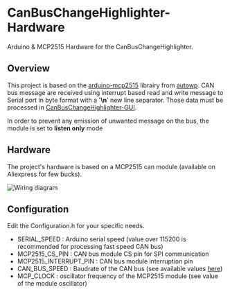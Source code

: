 # CanBusChangeHighlighter-Hardware

Arduino &amp; MCP2515 Hardware for the CanBusChangeHighlighter.

## Overview

This project is based on the [arduino-mcp2515](https://github.com/autowp/arduino-mcp2515) librairy from [autowp](https://github.com/autowp).
CAN bus message are received using interrupt based read and write message to Serial port in byte format with a '**\n**' new line separator. Those data must be processed in [CanBusChangeHighlighter-GUI](https://github.com/fligneul/CanBusChangeHighlighter-GUI).

In order to prevent any emission of unwanted message on the bus, the module is set to **listen only** mode

## Hardware

The project's hardware is based on a MCP2515 can module (available on Aliexpress for few bucks).

![Wiring diagram](https://github.com/autowp/arduino-mcp2515/raw/master/examples/wiring.png "Wiring diagram")

## Configuration

Edit the Configuration.h for your specific needs.

* SERIAL_SPEED : Arduino serial speed (value over 115200 is recommended for processing fast speed CAN bus)
* MCP2515_CS_PIN : CAN bus module CS pin for SPI communication
* MCP2515_INTERRUPT_PIN : CAN bus module interruption pin
* CAN_BUS_SPEED : Baudrate of the CAN bus (see available values [here](https://github.com/autowp/arduino-mcp2515#initialization))
* MCP_CLOCK : oscillator frequency of the MCP2515 module (see value of the module oscillator)
